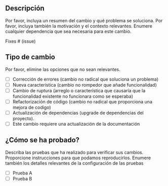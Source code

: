 ## Descripción
Por favor, incluya un resumen del cambio y qué problema se soluciona. Por favor, incluya también la motivación y el contexto relevantes. Enumere cualquier dependencia que sea necesaria para este cambio.

Fixes # (issue)

## Tipo de cambio
Por favor, elimine las opciones que no sean relevantes.

- [ ] Corrección de errores (cambio no radical que soluciona un problema)
- [ ] Nueva característica (cambio no rompedor que añade funcionalidad)
- [ ] Cambio de ruptura (arreglo o característica que causaría que la funcionalidad existente no funcionara como se esperaba)
- [ ] Refactorización de código (cambio no radical que proporciona una mejora de codigo)
- [ ] Actualización de dependencias (upgrade de dependencias del proyecto).
- [ ] Este cambio requiere una actualización de la documentación

## ¿Cómo se ha probado?
Describa las pruebas que ha realizado para verificar sus cambios. Proporcione instrucciones para que podamos reproducirlos. Enumere también los detalles relevantes de la configuración de las pruebas

- [ ] Prueba A
- [ ] Prueba B